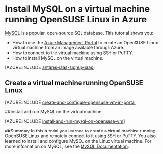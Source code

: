 <properties
	pageTitle="Install MySQL on a virtual machine running OpenSUSE Linux in Azure"
	description="Learn to install MySQL on a virtual machine in Azure."
	services="virtual-machines"
	documentationCenter=""
	authors="KBDAzure"
	manager="timlt"
	editor=""
	tags="mysql"/>

<tags
	ms.service="virtual-machines"
	ms.workload="infrastructure-services"
	ms.tgt_pltfrm="vm-linux"
	ms.devlang="na"
	ms.topic="article"
	ms.date="05/22/2015"
	ms.author="kathydav"/>

# Install MySQL on a virtual machine running OpenSUSE Linux in Azure

[MySQL][MySQL] is a popular, open-source SQL database. This tutorial shows you:

- How to use the [Azure Management Portal][AzurePortal] to create an OpenSUSE Linux virtual machine from an image available through Azure.
- How to connect to the virtual machine using SSH or PuTTY.
- How to install MySQL on the virtual machine.

[AZURE.INCLUDE [antares-iaas-signup-iaas](../../includes/antares-iaas-signup-iaas.md)]

## Create a virtual machine running OpenSUSE Linux

[AZURE.INCLUDE [create-and-configure-opensuse-vm-in-portal](../../includes/create-and-configure-opensuse-vm-in-portal.md)]

##Install and run MySQL on the virtual machine

[AZURE.INCLUDE [install-and-run-mysql-on-opensuse-vm](../../includes/install-and-run-mysql-on-opensuse-vm.md)]

##Summary
In this tutorial you learned to create a virtual machine running OpenSUSE Linux and remotely connect to it using SSH or PuTTY.  You also learned to install and configure MySQL on the Linux virtual machine.  For more information on MySQL, see the [MySQL Documentation][MySQLDocs].

[MySQLDocs]: http://dev.mysql.com/doc/
[MySQL]: http://www.mysql.com
[AzurePortal]: http://manage.windowsazure.com
